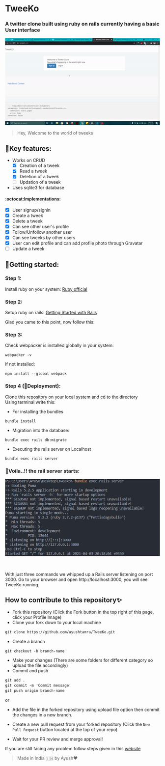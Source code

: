 # TweeKo
### A twitter clone built using ruby on rails currently having a basic User interface
<p align="center">
    <img src="screenshots/demo.gif">
</p>
<!-- ![Demo](screenshots/demo.gif) -->

> Hey, Welcome to the world of tweeks

## 🧐Key features:

- Works on CRUD
    - [x] Creation of a tweek
    - [x] Read a tweek
    - [x] Deletion of a tweek
    - [ ] Updation of a tweek
- Uses sqlite3 for database <br>
#### :octocat:Implementations:
- [x] User signup/signin
- [x] Create a tweek
- [x] Delete a tweek
- [x] Can see other user's profile
- [x] Follow/Unfollow another user
- [x] Can see tweeks by other users
- [x] User can edit profile and can add profile photo through Gravatar
- [ ] Update a tweek

## 🏁Getting started:

### Step 1:
Install ruby on your system: [Ruby official](https://rubyinstaller.org/ "Ruby installer")

### Step 2:
Setup ruby on rails: [Getting Started with Rails](https://guides.rubyonrails.org/getting_started.html "Ruby on rails")

Glad you came to this point, now follow this:
### Step 3:
Check webpacker is installed globally in your system:
```
webpacker -v
```
If not installed:
```npm
npm install --global webpack
```
### Step 4 (🚀Deployment):
Clone this repository on your local system and cd to the directory <br>
Using terminal write this:
- For installing the bundles
```
bundle install
```
- Migration into the database:
```
bundle exec rails db:migrate
```
- Executing the rails server on Localhost
```
bundle exec rails server
```
### 🎉Voila..!! the rail server starts:
<p align="center">
    <img src="screenshots/rails-server-terminal.png">
</p>
<!-- ![Rails server starting](screenshots/rails-server-terminal.png) -->
<br> <br>
With just three commands we whipped up a Rails server listening on port 3000. Go to your browser and open http://localhost:3000, you will see TweeKo running.



## How to contribute to this repository✨

* Fork this repository (Click the Fork button in the top right of this page, click your Profile Image)
* Clone your fork down to your local machine

```markdown
git clone https://github.com/ayushtamra/TweeKo.git
```

* Create a branch

```markdown
git checkout -b branch-name
```

* Make your changes (There are some folders for different category so upload the file accordingly)
* Commit and push

```markdown
git add .
git commit -m 'Commit message'
git push origin branch-name
```
or
* Add the file in the forked repository using upload file option then commit the changes in a new branch. 

* Create a new pull request from your forked repository (Click the `New Pull Request` button located at the top of your repo)
* Wait for your PR review and merge approval!

If you are still facing any problem follow steps given in this [website](https://thenewstack.io/getting-legit-with-git-and-github-your-first-pull-request/)


> Made in India :india: by Ayush❤️

